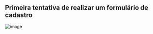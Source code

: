 ## Primeira tentativa de realizar um formulário de cadastro
![image](https://user-images.githubusercontent.com/100317569/214345290-57138fa7-2658-4f56-8928-4e0dde95addf.png)
